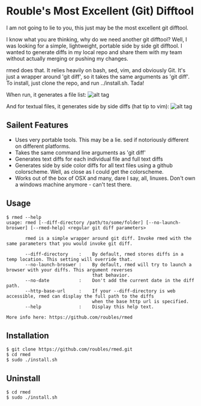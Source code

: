 # Rouble's Most Excellent (Git) Difftool

I am not going to lie to you, this just may be the most excellent git difftool. 

I know what you are thinking, why do we need another git difftool? Well, I was looking for a simple, lightweight, portable side by side git difftool. I wanted to generate diffs in my local repo and share them with my team without actually merging or pushing my changes.

rmed does that. It relies heavily on bash, sed, vim, and obviously Git. It's just a wrapper around 'git diff', so it takes the same arguments as 'git diff'. To install, just clone the repo, and run ../install.sh. Tada!

When run, it generates a file list: ![alt tag](https://raw.githubusercontent.com/roubles/rmed/master/doc/filelist.jpg)

And for textual files, it generates side by side diffs (hat tip to vim): ![alt tag](https://raw.githubusercontent.com/roubles/rmed/master/doc/diffs.jpg)

## Sailent Features
* Uses very portable tools. This may be a lie. sed if notoriously different on different platforms.
* Takes the same command line arguments as 'git diff'
* Generates text diffs for each individual file and full text diffs
* Generates side by side color diffs for all text files using a github colorscheme. Well, as close as I could get the colorscheme.
* Works out of the box of OSX and many, dare I say, all, linuxes. Don't own a windows machine anymore - can't test there.

## Usage
```
$ rmed --help
usage: rmed [--diff-directory /path/to/some/folder] [--no-launch-broswer] [--rmed-help] <regular git diff parameters>

       rmed is a simple wrapper around git diff. Invoke rmed with the same parameters that you would invoke git diff.

       --diff-directory    :    By default, rmed stores diffs in a temp location. This setting will override that.
       --no-launch-broswer :    By default, rmed will try to launch a browser with your diffs. This argument reverses 
                                that behavior.
       --no-date           :    Don't add the current date in the diff path.
       --http-base-url     :    If your --diff-directory is web accessible, rmed can display the full path to the diffs
                                when the base http url is specified.
       --help              :    Display this help text.

More info here: https://github.com/roubles/rmed

```

## Installation
```
$ git clone https://github.com/roubles/rmed.git
$ cd rmed
$ sudo ./install.sh
```

## Uninstall
```
$ cd rmed
$ sudo ./install.sh
```
